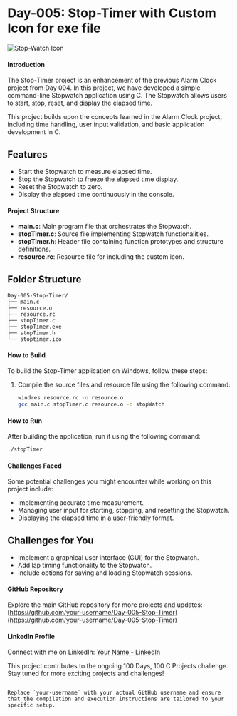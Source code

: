 # Day-005: Stop-Timer with Custom Icon for exe file
![Stop-Watch Icon](stopWatch.ico)

#### Introduction
The Stop-Timer project is an enhancement of the previous Alarm Clock project from Day 004. In this project, we have developed a simple command-line Stopwatch application using C. The Stopwatch allows users to start, stop, reset, and display the elapsed time.

This project builds upon the concepts learned in the Alarm Clock project, including time handling, user input validation, and basic application development in C.

## Features

- Start the Stopwatch to measure elapsed time.
- Stop the Stopwatch to freeze the elapsed time display.
- Reset the Stopwatch to zero.
- Display the elapsed time continuously in the console.

#### Project Structure
- **main.c**: Main program file that orchestrates the Stopwatch.
- **stopTimer.c**: Source file implementing Stopwatch functionalities.
- **stopTimer.h**: Header file containing function prototypes and structure definitions.
- **resource.rc**: Resource file for including the custom icon.

## Folder Structure

```plaintext
Day-005-Stop-Timer/
├── main.c
├── resource.o
├── resource.rc
├── stopTimer.c
├── stopTimer.exe
├── stopTimer.h
└── stoptimer.ico
```

#### How to Build
To build the Stop-Timer application on Windows, follow these steps:
1. Compile the source files and resource file using the following command:
   ```bash
   windres resource.rc -o resource.o
   gcc main.c stopTimer.c resource.o -o stopWatch
   ```

#### How to Run
After building the application, run it using the following command:
```bash
./stopTimer
```

#### Challenges Faced
Some potential challenges you might encounter while working on this project include:
- Implementing accurate time measurement.
- Managing user input for starting, stopping, and resetting the Stopwatch.
- Displaying the elapsed time in a user-friendly format.

## Challenges for You

- Implement a graphical user interface (GUI) for the Stopwatch.
- Add lap timing functionality to the Stopwatch.
- Include options for saving and loading Stopwatch sessions.

#### GitHub Repository
Explore the main GitHub repository for more projects and updates:
[https://github.com/your-username/Day-005-Stop-Timer](https://github.com/your-username/Day-005-Stop-Timer)

#### LinkedIn Profile
Connect with me on LinkedIn:
[Your Name - LinkedIn](https://www.linkedin.com/in/your-linkedin-profile/)

This project contributes to the ongoing 100 Days, 100 C Projects challenge. Stay tuned for more exciting projects and challenges!
```

Replace `your-username` with your actual GitHub username and ensure that the compilation and execution instructions are tailored to your specific setup.

